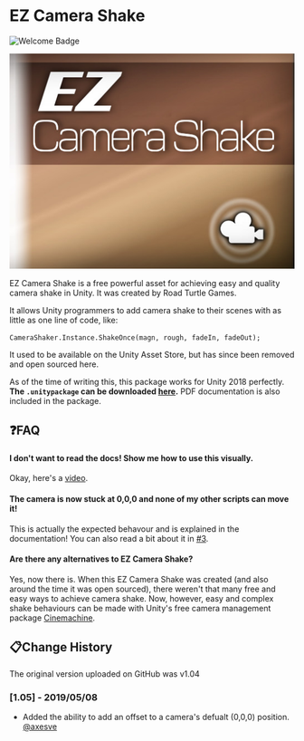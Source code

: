 
# EZ Camera Shake
![Welcome Badge](https://img.shields.io/badge/Contributions-Welcome-success?style=for-the-badge)

![Cover](READMEimages/EZCover.jpg)

EZ Camera Shake is a free powerful asset for achieving easy and quality camera shake in Unity. It was created by Road Turtle Games.  

It allows Unity programmers to add camera shake to their scenes with as little as one line of code, like:

```
CameraShaker.Instance.ShakeOnce(magn, rough, fadeIn, fadeOut);
```

It used to be available on the Unity Asset Store, but has since been removed and open sourced here.  

As of the time of writing this, this package works for Unity 2018 perfectly. **The `.unitypackage` can be downloaded [here](https://github.com/andersonaddo/EZ-Camera-Shake-Unity/releases/download/v1.0.5/EZ.Camera.Shake.v1.0.5.unitypackage).** PDF documentation is also included in the package.


## ❓FAQ
#### I don't want to read the docs! Show me how to use this visually.
Okay, here's a [video](https://www.youtube.com/watch?v=9A9yj8KnM8c).

#### The camera is now stuck at 0,0,0 and none of my other scripts can move it!
This is actually the expected behavour and is explained in the documentation! You can also read a bit about it in [#3](/../../issues/3).

#### Are there any alternatives to EZ Camera Shake?
Yes, now there is. When this EZ Camera Shake was created (and also around the time it was open sourced), there weren't that many free and easy ways to achieve camera shake. Now, however, easy and complex shake behaviours can be made with Unity's free camera management package [Cinemachine](https://unity.com/unity/features/editor/art-and-design/cinemachine).

## 📋Change History
The original version uploaded on GitHub was v1.04

### [1.05] - 2019/05/08
- Added the ability to add an offset to a camera's defualt (0,0,0) position.  [@axesve](https://github.com/axesve)
